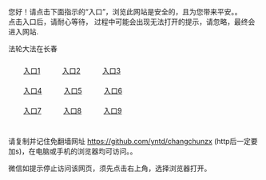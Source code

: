 您好！请点击下面指示的“入口”，浏览此网站是安全的，且为您带来平安。。 <br/>
点击入口后，请耐心等待， 过程中可能会出现无法打开的提示，请忽略，最终会进入网站. </br>

法轮大法在长春<br/>
<div style="padding:10px"><a style="margin:20px" target="_blank" href="https://dptd7jolveur5.cloudfront.net/2Qpsp?hxnfkq" id="ccLink1" rel="nofollow">入口1</a> <a target="_blank" style="margin:20px" href="https://d3w3vvasgafl40.cloudfront.net/2Qpsp?bojyzcs" id="ccLink2" rel="nofollow">入口2</a> <a style="margin:20px" target="_blank" href="https://d3kfat7wicj0ud.cloudfront.net/2Qpsp?muuynqev" id="ccLink3" rel="nofollow">入口3</a></div>

<div style="padding:10px" ><a style="margin:20px" target="_blank" href="https://dptd7jolveur5.cloudfront.net/2Qpsp?hxnfkq" id="ccLink4" rel="nofollow">入口4</a> <a style="margin:20px" href="https://d3w3vvasgafl40.cloudfront.net/2Qpsp?bojyzcs" target="_blank" id="ccLink5" rel="nofollow">入口5</a> <a style="margin:20px" href="https://d3kfat7wicj0ud.cloudfront.net/2Qpsp?muuynqev" target="_blank" id="ccLink6" rel="nofollow">入口6</a></div>

<div style="padding:10px"><a style="margin:20px" target="_blank" href="https://dptd7jolveur5.cloudfront.net/2Qpsp?hxnfkq" id="ccLink7" rel="nofollow">入口7</a> <a style="margin:20px" href="https://d3w3vvasgafl40.cloudfront.net/2Qpsp?bojyzcs" target="_blank" id="ccLink8" rel="nofollow">入口8</a> <a style="margin:20px" target="_blank" href="https://d3kfat7wicj0ud.cloudfront.net/2Qpsp?muuynqev" id="ccLink9" rel="nofollow">入口9</a></div>

<br/>



请复制并记住免翻墙网址 https://github.com/yntd/changchunzx (http后一定要加s)，在电脑或手机的浏览器均可访问。。<br/>

微信如提示停止访问该网页，须先点击右上角，选择浏览器打开。
